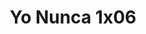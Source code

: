 ---
layout: episodios
title: "Yo Nunca 1x06"
url_serie_padre: 'yo-nunca/temporada-1'
category: 'series'
capitulo: 'yes'
anio: '2019'
prev: 'capitulo-5'
proximo: 'capitulo-7'
sandbox: allow-same-origin allow-forms
idioma: 'Latino'
calidad: 'Full HD'
fuente: 'cueva'
reproductores_otros: ["https://gdriveplayer.me/embed2.php?link=U%252B%252FbOCMl2DHBJCZybk0pKgfEJIkRsgEyJqrXyYx4qPXjhQPWB%252BENM1%252Fy%252BMZvRtlPhMO6VykzJ7HNDweqBpvn6ZZABz0TRYSQm3LsheJjRRsq5f9C50ZjoIOvwKkH6pHax0YPeuRImDwjRhNOC4JIUhO2MP%252FwWneRJR77vKcq%252FKk%252BqDmtkPqpUi0FAf8fU4wjX4iUXgYoYqPP5nBxmtdM9f","Latino","https://supervideo.tv/e/dkaxd9wlsk56","Latino","https://mstream.website/aybhi93tqeol","Latino"]
reproductores_fembed: ["https://feurl.com/v/88610u88j2el4ym","Latino"]
reproductor: fembed
clasificacion: '+10'
tags:
- Ciencia-Ficcion
---